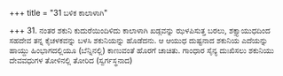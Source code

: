 +++
title = "31 ಬಳಿಕ ಕಾಲಾಳಾಗಿ"

+++
31. ನಂತರ ಶಕುನಿ ಕುದುರೆಯಿಂದಿಳಿದು ಕಾಲಾಳಾಗಿ ಖಡ್ಗವನ್ನು ಝಳಪಿಸುತ್ತ ಬರಲು, ಶಕ್ತ್ಯಾಯುಧದಿಂದ ಸಹದೇವ ತನ್ನ ಕೈಚಳಕವನ್ನು ಬಳಸಿ ಶಕುನಿಯನ್ನು ಹೊಡೆದನು. ಆ ಆಯುಧ ದುಷ್ಟನಾದ ಶಕುನಿಯ ಎದೆಯನ್ನು ಹಾಯ್ದು ಹಿಂಭಾಗದಲ್ಲಿಯೂ (ಬೆನ್ನಿನಲ್ಲಿ) ಕಾಣುವಂತೆ ಹೊರಗೆ ಚಾಚಿತು. ಗಾಂಧಾರ ಸೈನ್ಯ ದುಃಖಿಸಲು ಶಕುನಿಯು ದೇವವಧುಗಳ ತೋಳಿನಲ್ಲಿ ತೋರಿದ (ಸ್ವರ್ಗಸ್ಥನಾದ)